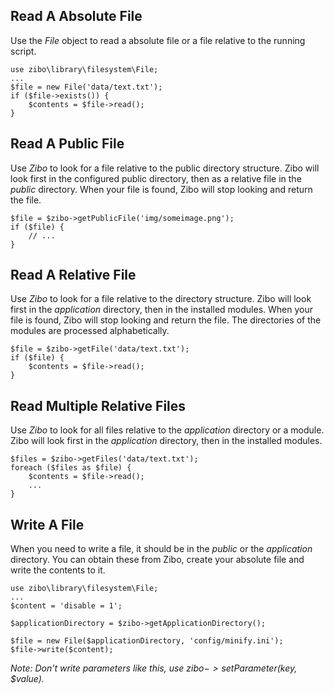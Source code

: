 ## Read A Absolute File

Use the _File_ object to read a absolute file or a file relative to the running script.

    use zibo\library\filesystem\File;
    ...
    $file = new File('data/text.txt');
    if ($file->exists()) {
        $contents = $file->read();
    }

## Read A Public File

Use _Zibo_ to look for a file relative to the public directory structure. 
Zibo will look first in the configured public directory, then as a relative file in the _public_ directory. 
When your file is found, Zibo will stop looking and return the file. 

    $file = $zibo->getPublicFile('img/someimage.png');
    if ($file) {
        // ...
    }

## Read A Relative File

Use _Zibo_ to look for a file relative to the directory structure. 
Zibo will look first in the _application_ directory, then in the installed modules. 
When your file is found, Zibo will stop looking and return the file. 
The directories of the modules are processed alphabetically.

    $file = $zibo->getFile('data/text.txt');
    if ($file) {
        $contents = $file->read();
    }

## Read Multiple Relative Files

Use _Zibo_ to look for all files relative to the _application_ directory or a module. 
Zibo will look first in the _application_ directory, then in the installed modules.

    $files = $zibo->getFiles('data/text.txt');
    foreach ($files as $file) {
        $contents = $file->read();
        ...
    }
    
## Write A File

When you need to write a file, it should be in the _public_ or the _application_ directory. 
You can obtain these from Zibo, create your absolute file and write the contents to it.

    use zibo\library\filesystem\File;
    ...
    $content = 'disable = 1';
    
    $applicationDirectory = $zibo->getApplicationDirectory();
    
    $file = new File($applicationDirectory, 'config/minify.ini');
    $file->write($content);
    
_Note: Don't write parameters like this, use $zibo->setParameter($key, $value)._